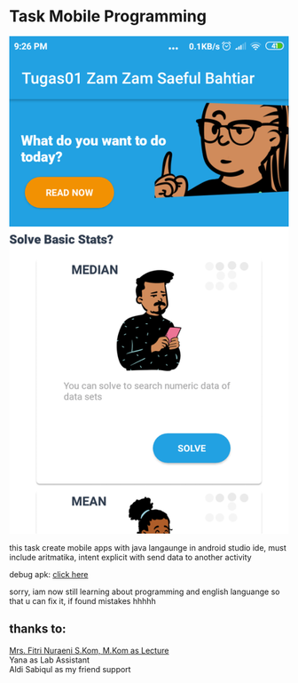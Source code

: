 # Task Mobile Programming

![Thumbnail](https://github.com/bekerz18/task-mb-01/blob/master/thumb.png)

this task create mobile apps with java langaunge in android studio ide, must include aritmatika, intent explicit with send data to another activity


debug apk: [click here](https://github.com/bekerz18/task-mb-01/blob/master/BasicStats.apk)


sorry, iam now still learning about programming and english languange so that u can fix it, if found mistakes hhhhh

## thanks to: 
[Mrs. Fitri Nuraeni S.Kom, M.Kom as Lecture](https://scholar.google.com/citations?user=t7dqtMoAAAAJ&hl=id)<br/>
Yana as Lab Assistant<br/>
Aldi Sabiqul as my friend support


